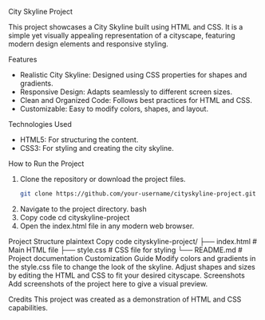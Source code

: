 City Skyline Project

This project showcases a City Skyline built using HTML and CSS. It is a simple yet visually appealing representation of a cityscape, featuring modern design elements and responsive styling.

Features

- Realistic City Skyline: Designed using CSS properties for shapes and gradients.
- Responsive Design: Adapts seamlessly to different screen sizes.
- Clean and Organized Code: Follows best practices for HTML and CSS.
- Customizable: Easy to modify colors, shapes, and layout.

Technologies Used

- HTML5: For structuring the content.
- CSS3: For styling and creating the city skyline.

How to Run the Project

1. Clone the repository or download the project files.
   ```bash
   git clone https://github.com/your-username/cityskyline-project.git

2. Navigate to the project directory.
bash
3. Copy code
cd cityskyline-project
4. Open the index.html file in any modern web browser.



Project Structure
plaintext
Copy code
cityskyline-project/
├── index.html       # Main HTML file
├── style.css        # CSS file for styling
└── README.md        # Project documentation
Customization Guide
Modify colors and gradients in the style.css file to change the look of the skyline.
Adjust shapes and sizes by editing the HTML and CSS to fit your desired cityscape.
Screenshots
Add screenshots of the project here to give a visual preview.

Credits
This project was created as a demonstration of HTML and CSS capabilities.

